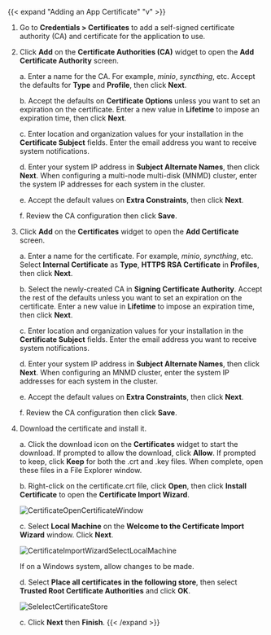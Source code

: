 &NewLine;

{{< expand "Adding an App Certificate" "v" >}}
1. Go to **Credentials > Certificates** to add a self-signed certificate authority (CA) and certificate for the application to use.

2. Click **Add** on the **Certificate Authorities (CA)** widget to open the **Add Certificate Authority** screen.

   a. Enter a name for the CA. For example, *minio*, *syncthing*, etc. 
      Accept the defaults for **Type** and **Profile**, then click **Next**.

   b. Accept the defaults on **Certificate Options** unless you want to set an expiration on the certificate. 
      Enter a new value in **Lifetime** to impose an expiration time, then click **Next**. 

   c. Enter location and organization values for your installation in the **Certificate Subject** fields. 
      Enter the email address you want to receive system notifications.

   d. Enter your system IP address in **Subject Alternate Names**, then click **Next**. 
      When configuring a multi-node multi-disk (MNMD) cluster, enter the system IP addresses for each system in the cluster.

   e. Accept the default values on **Extra Constraints**, then click **Next**.

   f. Review the CA configuration then click **Save**.

3. Click **Add** on the **Certificates** widget to open the **Add Certificate** screen.

   a. Enter a name for the certificate. For example, *minio*, *syncthing*, etc. 
      Select **Internal Certificate** as **Type**, **HTTPS RSA Certificate** in **Profiles**, then click **Next**.

   b. Select the newly-created CA in **Signing Certificate Authority**.
      Accept the rest of the defaults unless you want to set an expiration on the certificate. 
      Enter a new value in **Lifetime** to impose an expiration time, then click **Next**.

   c. Enter location and organization values for your installation in the **Certificate Subject** fields. 
      Enter the email address you want to receive system notifications.

   d. Enter your system IP address in **Subject Alternate Names**, then click **Next**.
      When configuring an MNMD cluster, enter the system IP addresses for each system in the cluster.

   e. Accept the default values on **Extra Constraints**, then click **Next**.

   f. Review the CA configuration then click **Save**.

4. Download the certificate and install it.
   
   a. Click the download icon on the **Certificates** widget to start the download. 
      If prompted to allow the download, click **Allow**. 
      If prompted to keep, click **Keep** for both the .crt and .key files.
      When complete, open these files in a File Explorer window.

   b. Right-click on the certificate.crt file, click **Open**, then click **Install Certificate** to open the **Certificate Import Wizard**.
   
   ![CertificateOpenCertificateWindow](/images/SCALE/Credentials/CertificateOpenCertificateWindow.png "Open Certificate Window")

   c. Select **Local Machine** on the **Welcome to the Certificate Import Wizard** window. Click **Next**.
   
   ![CertificateImportWizardSelectLocalMachine](/images/SCALE/Credentials/CertificateImportWizardSelectLocalMachine.png "Select Local Machine Install")

     If on a Windows system, allow changes to be made.

   d. Select **Place all certificates in the following store**, then select **Trusted Root Certificate Authorities** and click **OK**. 
   
   ![SelelectCertificateStore](/images/SCALE/Credentials/SelelectCertificateStore.png "Select Trusted Root Certificate Authorities")

   c. Click **Next** then **Finish**.
{{< /expand >}}
